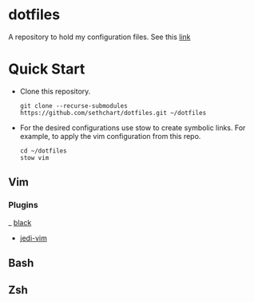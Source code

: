 # dotfiles
A repository to hold my configuration files.
See this [link](http://brandon.invergo.net/news/2012-05-26-using-gnu-stow-to-manage-your-dotfiles.html)

# Quick Start
  - Clone this repository.
    ```shell
    git clone --recurse-submodules https://github.com/sethchart/dotfiles.git ~/dotfiles
    ```
  - For the desired configurations use stow to create symbolic links.
    For example, to apply the vim configuration from this repo.
    ```shell
    cd ~/dotfiles
    stow vim
    ```
## Vim

### Plugins
  _ [black](https://github.com/psf/black)
  - [jedi-vim](https://github.com/davidhalter/jedi-vim)

## Bash

## Zsh
